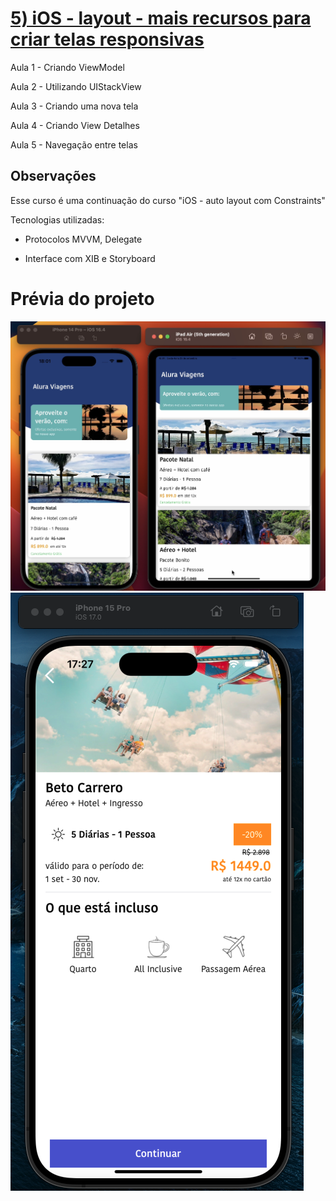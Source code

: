 # [5) iOS - layout - mais recursos para criar telas responsivas](https://cursos.alura.com.br/course/ios-layout-parte-2-recursos-telas-responsivas)

Aula 1 - Criando ViewModel

Aula 2 - Utilizando UIStackView

Aula 3 - Criando uma nova tela

Aula 4 - Criando View Detalhes

Aula 5 - Navegação entre telas

## Observações

Esse curso é uma continuação do curso "iOS - auto layout com Constraints"

Tecnologias utilizadas:

- Protocolos MVVM, Delegate

- Interface com XIB e Storyboard

# Prévia do projeto
![Prévia do projeto](aparenciaDoApp.png)
![Prévia do projeto](aparenciaDoApp2.png)
